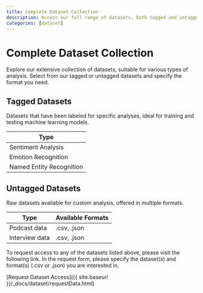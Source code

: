 ```yaml
---
title: Complete Dataset Collection
description: Access our full range of datasets, both tagged and untagged
categories: [dataset]
---
```


# Complete Dataset Collection

Explore our extensive collection of datasets, suitable for various types of analysis. Select from our tagged or untagged datasets and specify the format you need.

## Tagged Datasets

Datasets that have been labeled for specific analyses, ideal for training and testing machine learning models.

| Type                         |
| ---------------------------- |
| Sentiment Analysis           |
| Emotion Recognition          |
| Named Entity Recognition     |

## Untagged Datasets

Raw datasets available for custom analysis, offered in multiple formats.

| Type            | Available Formats |
| --------------- | ----------------- |
| Podcast data    | .csv, .json       |
| Interview data  | .csv, .json       |

To request access to any of the datasets listed above, please visit the following link. In the request form, please specify the dataset(s) and format(s) (.csv or .json) you are interested in.

[Request Dataset Access]({{ site.baseurl }}/_docs/dataset/requestData.html)
